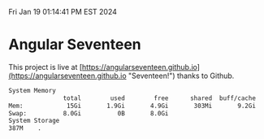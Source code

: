 Fri Jan 19 01:14:41 PM EST 2024

# Angular Seventeen


This project is live at [https://angularseventeen.github.io](https://angularseventeen.github.io "Seventeen!") thanks to Github.

```bash
System Memory
               total        used        free      shared  buff/cache   available
Mem:            15Gi       1.9Gi       4.9Gi       303Mi       9.2Gi        13Gi
Swap:          8.0Gi          0B       8.0Gi
System Storage
387M	.
```
```bash
